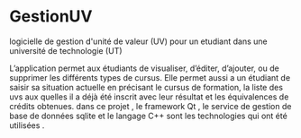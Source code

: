 GestionUV
=========

logicielle de gestion d'unité de valeur (UV) pour un etudiant dans une  université de technologie (UT)

L’application permet  aux étudiants de visualiser, d’éditer, d’ajouter, ou de supprimer
les différents types de cursus. Elle permet  aussi  a un étudiant de saisir sa situation actuelle en
précisant le cursus de formation, la liste des uvs aux quelles il a déjà été inscrit avec leur résultat et les
équivalences de crédits obtenues.
dans ce projet , le framework Qt , le service de gestion de base de données sqlite et le langage C++ sont les technologies qui ont été utilisées .
